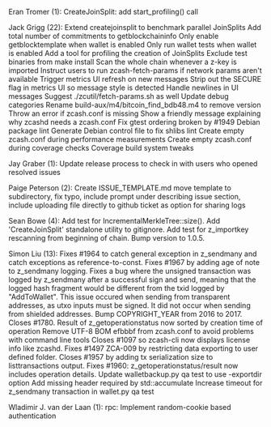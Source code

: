 Eran Tromer (1):
      CreateJoinSplit: add start_profiling() call

Jack Grigg (22):
      Extend createjoinsplit to benchmark parallel JoinSplits
      Add total number of commitments to getblockchaininfo
      Only enable getblocktemplate when wallet is enabled
      Only run wallet tests when wallet is enabled
      Add a tool for profiling the creation of JoinSplits
      Exclude test binaries from make install
      Scan the whole chain whenever a z-key is imported
      Instruct users to run zcash-fetch-params if network params aren't available
      Trigger metrics UI refresh on new messages
      Strip out the SECURE flag in metrics UI so message style is detected
      Handle newlines in UI messages
      Suggest ./zcutil/fetch-params.sh as well
      Update debug categories
      Rename build-aux/m4/bitcoin_find_bdb48.m4 to remove version
      Throw an error if zcash.conf is missing
      Show a friendly message explaining why zcashd needs a zcash.conf
      Fix gtest ordering broken by #1949
      Debian package lint
      Generate Debian control file to fix shlibs lint
      Create empty zcash.conf during performance measurements
      Create empty zcash.conf during coverage checks
      Coverage build system tweaks

Jay Graber (1):
      Update release process to check in with users who opened resolved issues

Paige Peterson (2):
      Create ISSUE_TEMPLATE.md
      move template to subdirectory, fix typo, include prompt under describing issue section, include uploading file directly to github ticket as option for sharing logs

Sean Bowe (4):
      Add test for IncrementalMerkleTree::size().
      Add 'CreateJoinSplit' standalone utility to gitignore.
      Add test for z_importkey rescanning from beginning of chain.
      Bump version to 1.0.5.

Simon Liu (13):
      Fixes #1964 to catch general exception in z_sendmany and catch exceptions as reference-to-const.
      Fixes #1967 by adding age of note to z_sendmany logging.
      Fixes a bug where the unsigned transaction was logged by z_sendmany after a successful sign and send, meaning that the logged hash fragment would be different from the txid logged by "AddToWallet".  This issue occured when sending from transparent addresses, as utxo inputs must be signed.  It did not occur when sending from shielded addresses.
      Bump COPYRIGHT_YEAR from 2016 to 2017.
      Closes #1780. Result of z_getoperationstatus now sorted by creation time of operation
      Remove UTF-8 BOM efbbbf from zcash.conf to avoid problems with command line tools
      Closes #1097 so zcash-cli now displays license info like zcashd.
      Fixes #1497 ZCA-009 by restricting data exporting to user defined folder.
      Closes #1957 by adding tx serialization size to listtransactions output.
      Fixes #1960: z_getoperationstatus/result now includes operation details.
      Update walletbackup.py qa test to use -exportdir option
      Add missing header required by std::accumulate
      Increase timeout for z_sendmany transaction in wallet.py qa test

Wladimir J. van der Laan (1):
      rpc: Implement random-cookie based authentication


